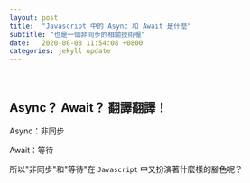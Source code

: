 ```yaml
---
layout: post
title:  "Javascript 中的 Async 和 Await 是什麼"
subtitle: "也是一個非同步的相關技術喔"
date:   2020-08-08 11:54:08 +0800
categories: jekyll update
---
```


<br>

## Async？ Await？ 翻譯翻譯！

Async：非同步

Await：等待

所以"非同步"和"等待"在 `Javascript` 中又扮演著什麼樣的腳色呢？
